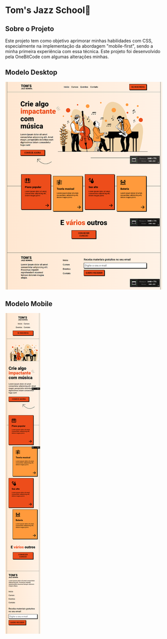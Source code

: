 <h1>Tom's Jazz School🎷</h1>

<h2>Sobre o Projeto</h2>
Este projeto tem como objetivo aprimorar minhas habilidades com CSS, especialmente na implementação da abordagem "mobile-first", sendo a minha primeira experiência com essa técnica. Este projeto foi desenvolvido pela OneBitCode com algumas alterações minhas.

<h2>Modelo Desktop</h2>
<img src="./public/assets/images/screenshot-desktop.png" alt="Screenshot Desktop"/>

<h2>Modelo Mobile</h2>
<img src="./public/assets/images/screenshot-mobile.png" alt="Screenshot Mobile"/>
